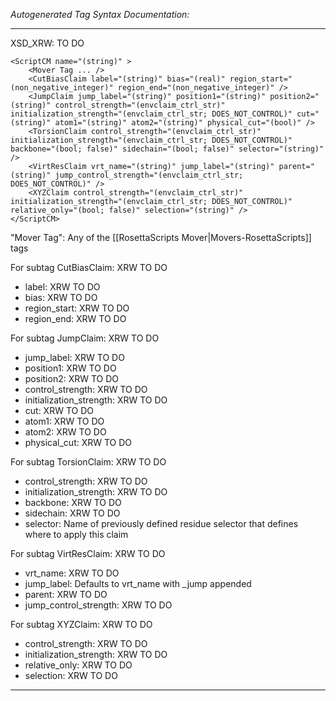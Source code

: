 _Autogenerated Tag Syntax Documentation:_

---
XSD_XRW: TO DO

```
<ScriptCM name="(string)" >
    <Mover Tag ... />
    <CutBiasClaim label="(string)" bias="(real)" region_start="(non_negative_integer)" region_end="(non_negative_integer)" />
    <JumpClaim jump_label="(string)" position1="(string)" position2="(string)" control_strength="(envclaim_ctrl_str)" initialization_strength="(envclaim_ctrl_str; DOES_NOT_CONTROL)" cut="(string)" atom1="(string)" atom2="(string)" physical_cut="(bool)" />
    <TorsionClaim control_strength="(envclaim_ctrl_str)" initialization_strength="(envclaim_ctrl_str; DOES_NOT_CONTROL)" backbone="(bool; false)" sidechain="(bool; false)" selector="(string)" />
    <VirtResClaim vrt_name="(string)" jump_label="(string)" parent="(string)" jump_control_strength="(envclaim_ctrl_str; DOES_NOT_CONTROL)" />
    <XYZClaim control_strength="(envclaim_ctrl_str)" initialization_strength="(envclaim_ctrl_str; DOES_NOT_CONTROL)" relative_only="(bool; false)" selection="(string)" />
</ScriptCM>
```



"Mover Tag": Any of the [[RosettaScripts Mover|Movers-RosettaScripts]] tags

For subtag CutBiasClaim: XRW TO DO

-   label: XRW TO DO
-   bias: XRW TO DO
-   region_start: XRW TO DO
-   region_end: XRW TO DO

For subtag JumpClaim: XRW TO DO

-   jump_label: XRW TO DO
-   position1: XRW TO DO
-   position2: XRW TO DO
-   control_strength: XRW TO DO
-   initialization_strength: XRW TO DO
-   cut: XRW TO DO
-   atom1: XRW TO DO
-   atom2: XRW TO DO
-   physical_cut: XRW TO DO

For subtag TorsionClaim: XRW TO DO

-   control_strength: XRW TO DO
-   initialization_strength: XRW TO DO
-   backbone: XRW TO DO
-   sidechain: XRW TO DO
-   selector: Name of previously defined residue selector that defines where to apply this claim

For subtag VirtResClaim: XRW TO DO

-   vrt_name: XRW TO DO
-   jump_label: Defaults to vrt_name with _jump appended
-   parent: XRW TO DO
-   jump_control_strength: XRW TO DO

For subtag XYZClaim: XRW TO DO

-   control_strength: XRW TO DO
-   initialization_strength: XRW TO DO
-   relative_only: XRW TO DO
-   selection: XRW TO DO

---
